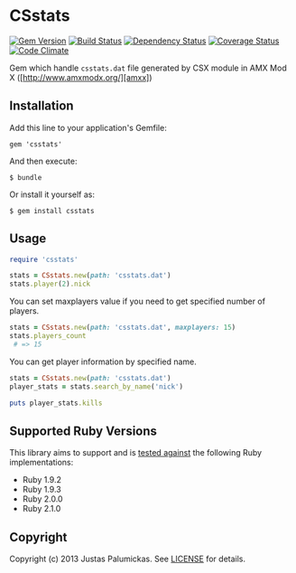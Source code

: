 # CSstats

[![Gem Version](http://img.shields.io/gem/v/csstats.svg?style=flat-square)][rubygems]
[![Build Status](http://img.shields.io/travis/jpalumickas/csstats/master.svg?style=flat-square)][travis]
[![Dependency Status](http://img.shields.io/gemnasium/jpalumickas/csstats.svg?style=flat-square)][gemnasium]
[![Coverage Status](https://img.shields.io/coveralls/jpalumickas/csstats.svg?branch=master&style=flat-square)][coveralls]
[![Code Climate](https://img.shields.io/codeclimate/github/jpalumickas/csstats.svg?style=flat-square)][codeclimate]

Gem which handle `csstats.dat` file generated by CSX module
in AMX Mod X ([http://www.amxmodx.org/][amxx])

## Installation

Add this line to your application's Gemfile:

    gem 'csstats'

And then execute:

    $ bundle

Or install it yourself as:

    $ gem install csstats

## Usage

```ruby
require 'csstats'

stats = CSstats.new(path: 'csstats.dat')
stats.player(2).nick
```

You can set maxplayers value if you need to get specified number of players.

```ruby
stats = CSstats.new(path: 'csstats.dat', maxplayers: 15)
stats.players_count
 # => 15
```

You can get player information by specified name.

```ruby
stats = CSstats.new(path: 'csstats.dat')
player_stats = stats.search_by_name('nick')

puts player_stats.kills
```

## Supported Ruby Versions

This library aims to support and is [tested against][travis] the following Ruby
implementations:

* Ruby 1.9.2
* Ruby 1.9.3
* Ruby 2.0.0
* Ruby 2.1.0

## Copyright
Copyright (c) 2013 Justas Palumickas.
See [LICENSE][] for details.

[rubygems]: https://rubygems.org/gems/csstats
[travis]: http://travis-ci.org/jpalumickas/csstats
[gemnasium]: https://gemnasium.com/jpalumickas/csstats
[coveralls]: https://coveralls.io/r/jpalumickas/csstats
[codeclimate]: https://codeclimate.com/github/jpalumickas/csstats

[amxx]: http://www.amxmodx.org/
[license]: LICENSE.md

